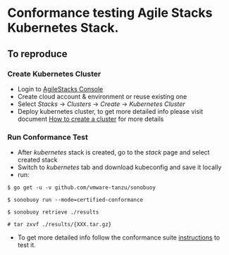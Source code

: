 # Conformance testing Agile Stacks Kubernetes Stack.

## To reproduce

### Create Kubernetes Cluster

- Login to [AgileStacks Console](https://controlplane.agilestacks.io)
- Create cloud account & environment or reuse existing one
- Select _Stacks_ -> _Clusters_ -> _Create_ -> _Kubernetes Cluster_
- Deploy kubernetes cluster, to get more detailed info please visit document [How to create a cluster](https://docs.agilestacks.com/category/6qo6gq9hay-start-here) for more details

### Run Conformance Test

- After _kubernetes_ stack is created, go to the _stack_ page and select created stack
- Switch to _kubernetes_ tab and download kubeconfig and save it locally
- run:

```console
$ go get -u -v github.com/vmware-tanzu/sonobuoy

$ sonobuoy run --mode=certified-conformance

$ sonobuoy retrieve ./results

# tar zxvf ./results/{XXX.tar.gz}
```

- To get more detailed info follow the conformance suite [instructions](https://github.com/cncf/k8s-conformance/blob/master/instructions.md) to test it.
